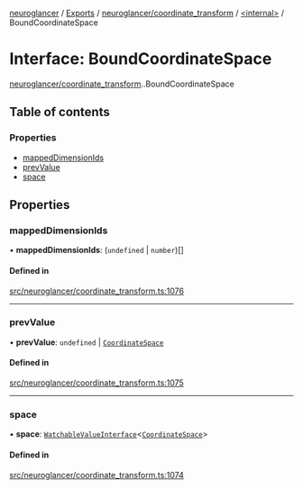 [neuroglancer](../README.md) / [Exports](../modules.md) / [neuroglancer/coordinate\_transform](../modules/neuroglancer_coordinate_transform.md) / [<internal\>](../modules/neuroglancer_coordinate_transform._internal_.md) / BoundCoordinateSpace

# Interface: BoundCoordinateSpace

[neuroglancer/coordinate_transform](../modules/neuroglancer_coordinate_transform.md).[<internal>](../modules/neuroglancer_coordinate_transform._internal_.md).BoundCoordinateSpace

## Table of contents

### Properties

- [mappedDimensionIds](neuroglancer_coordinate_transform._internal_.BoundCoordinateSpace.md#mappeddimensionids)
- [prevValue](neuroglancer_coordinate_transform._internal_.BoundCoordinateSpace.md#prevvalue)
- [space](neuroglancer_coordinate_transform._internal_.BoundCoordinateSpace.md#space)

## Properties

### mappedDimensionIds

• **mappedDimensionIds**: (`undefined` \| `number`)[]

#### Defined in

[src/neuroglancer/coordinate_transform.ts:1076](https://github.com/ActiveBrainAtlas2/neuroglancer/blob/91617476/src/neuroglancer/coordinate_transform.ts#L1076)

___

### prevValue

• **prevValue**: `undefined` \| [`CoordinateSpace`](neuroglancer_coordinate_transform.CoordinateSpace.md)

#### Defined in

[src/neuroglancer/coordinate_transform.ts:1075](https://github.com/ActiveBrainAtlas2/neuroglancer/blob/91617476/src/neuroglancer/coordinate_transform.ts#L1075)

___

### space

• **space**: [`WatchableValueInterface`](neuroglancer_trackable_value.WatchableValueInterface.md)<[`CoordinateSpace`](neuroglancer_coordinate_transform.CoordinateSpace.md)\>

#### Defined in

[src/neuroglancer/coordinate_transform.ts:1074](https://github.com/ActiveBrainAtlas2/neuroglancer/blob/91617476/src/neuroglancer/coordinate_transform.ts#L1074)

